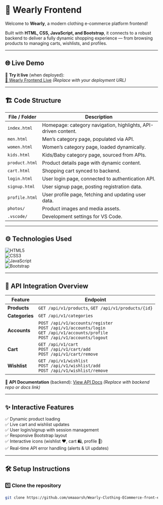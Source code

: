 # 👗 Wearly Frontend

Welcome to **Wearly**, a modern clothing e-commerce platform frontend!

Built with **HTML, CSS, JavaScript, and Bootstrap**, it connects to a robust backend to deliver a fully dynamic shopping experience — from browsing products to managing carts, wishlists, and profiles.

---

## 🌐 Live Demo

🚀 **Try it live** (when deployed):  
[🔗 Wearly Frontend Live](https://your-demo-link.com) *(Replace with your deployment URL)*

---

## 🏗 Code Structure

| File / Folder     | Description                                                            |
|--------------------|------------------------------------------------------------------------|
| `index.html`      | Homepage: category navigation, highlights, API-driven content.         |
| `men.html`        | Men’s category page, populated via API.                               |
| `women.html`      | Women’s category page, loaded dynamically.                           |
| `kids.html`       | Kids/Baby category page, sourced from APIs.                          |
| `product.html`    | Product details page with dynamic content.                           |
| `cart.html`       | Shopping cart synced to backend.                                     |
| `login.html`      | User login page, connected to authentication API.                    |
| `signup.html`     | User signup page, posting registration data.                         |
| `profile.html`    | User profile page, fetching and updating user data.                  |
| `photos/`        | Product images and media assets.                                     |
| `.vscode/`       | Development settings for VS Code.                                    |

---

## ⚙ Technologies Used

![HTML5](https://img.shields.io/badge/HTML5-orange?logo=html5)  
![CSS3](https://img.shields.io/badge/CSS3-blue?logo=css3)  
![JavaScript](https://img.shields.io/badge/JavaScript-yellow?logo=javascript)  
![Bootstrap](https://img.shields.io/badge/Bootstrap-purple?logo=bootstrap)

---

## 🔌 API Integration Overview

| Feature        | Endpoint                                           |
|---------------|-----------------------------------------------------|
| **Products**  | `GET /api/v1/products`, `GET /api/v1/products/{id}` |
| **Categories**| `GET /api/v1/categories`                            |
| **Accounts**  | `POST /api/v1/accounts/register` <br> `POST /api/v1/accounts/login` <br> `GET /api/v1/accounts/profile` <br> `POST /api/v1/accounts/logout` |
| **Cart**      | `GET /api/v1/cart` <br> `POST /api/v1/cart/add` <br> `POST /api/v1/cart/remove` |
| **Wishlist**  | `GET /api/v1/wishlist` <br> `POST /api/v1/wishlist/add` <br> `POST /api/v1/wishlist/remove` |

📖 **API Documentation** (backend): [View API Docs](https://github.com/omaaarsh/Wearly-Backend-Repo-Link) *(Replace with backend repo or docs link)*

---

## ✨ Interactive Features

✅ Dynamic product loading  
✅ Live cart and wishlist updates  
✅ User login/signup with session management  
✅ Responsive Bootstrap layout  
✅ Interactive icons (wishlist ❤️, cart 🛍, profile 👤)  
✅ Real-time API error handling (alerts & UI updates)

---

## 🛠 Setup Instructions

### 1️⃣ Clone the repository
```bash
git clone https://github.com/omaaarsh/Wearly-Clothing-ECommerce-front-end-.git
